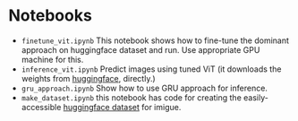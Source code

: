 # Notebooks

- `finetune_vit.ipynb` This notebook shows how to fine-tune the dominant approach on huggingface dataset and run. Use appropriate GPU machine for this.
- `inference_vit.ipynb` Predict images using tuned ViT (it downloads the weights from [huggingface](https://huggingface.co/TornikeO/vit-base-patch16-224-imigue), directly.)
- `gru_approach.ipynb` Show how to use GRU approach for inference.
- `make_dataset.ipynb` this notebook has code for creating the easily-accessible [huggingface dataset](https://huggingface.co/datasets/TornikeO/imigue/tree/main) for imigue. 